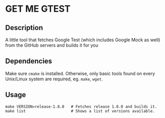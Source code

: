 # GET ME GTEST

## Description
A little tool that fetches Google Test (which includes Google Mock as well) from the GitHub servers and builds it for you

## Dependencies
Make sure `cmake` is installed. Otherwise, only basic tools found on every Unix/Linux system are required, eg. `make`, `wget`.

## Usage
```
make VERSION=release-1.8.0   # Fetches release 1.8.0 and builds it.
make list                    # Shows a list of versions available.
```

